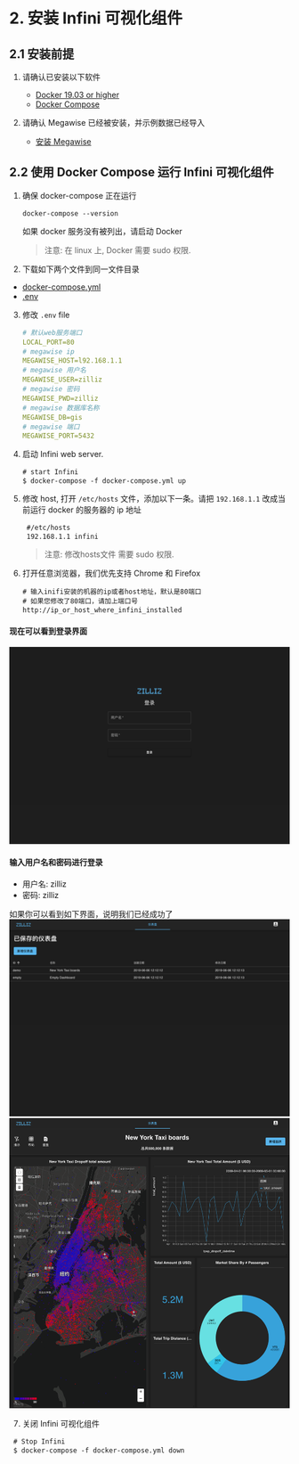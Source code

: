 
# 2. 安装 Infini 可视化组件

## 2.1 安装前提

1. 请确认已安装以下软件

    - [Docker 19.03 or higher](https://docs.docker.com/engine/installation/linux/docker-ce/ubuntu/)
    - [Docker Compose](https://docs.docker.com/compose/install/)

2. 请确认 Megawise 已经被安装，并示例数据已经导入
    - [安装 Megawise](install_infini_sql.md)

## 2.2 使用 Docker Compose 运行 Infini 可视化组件

1. 确保 docker-compose 正在运行 

   ```
   docker-compose --version
   ```

   如果 docker 服务没有被列出，请启动 Docker 

   > 注意: 在 linux 上, Docker 需要 sudo 权限.

2. 下载如下两个文件到同一文件目录
  - [docker-compose.yml](https://github.com/Infini-Analytics/infini/blob/master/config/webserver/docker-compose.yml)
  - [.env](https://github.com/Infini-Analytics/infini/blob/master/config/webserver/.env)
  
3. 修改 `.env` file 
    ```yml
    # 默认web服务端口
    LOCAL_PORT=80
    # megawise ip
    MEGAWISE_HOST=l92.168.1.1
    # megawise 用户名
    MEGAWISE_USER=zilliz
    # megawise 密码
    MEGAWISE_PWD=zilliz
    # megawise 数据库名称
    MEGAWISE_DB=gis
    # megawise 端口
    MEGAWISE_PORT=5432
    ```

4. 启动 Infini web server.

   ```shell
   # start Infini
   $ docker-compose -f docker-compose.yml up
   ```

5. 修改 host, 打开 `/etc/hosts` 文件，添加以下一条。请把 `192.168.1.1` 改成当前运行 docker 的服务器的 ip 地址
   ```shell
    #/etc/hosts
    192.168.1.1 infini
   ```
   > 注意: 修改hosts文件 需要 sudo 权限.

6. 打开任意浏览器，我们优先支持 Chrome 和 Firefox

   ```shell
   # 输入inifi安装的机器的ip或者host地址，默认是80端口
   # 如果您修改了80端口，请加上端口号
   http://ip_or_host_where_infini_installed
   ```

  #### 现在可以看到登录界面
  ![login](./assets/login.png)

  #### 输入用户名和密码进行登录
  - 用户名: zilliz
  - 密码: zilliz

  如果你可以看到如下界面，说明我们已经成功了
  ![dashboard-list](./assets/dashboard-list.png)
  ![New York Taxi data](./assets/nyc-demo.png)

7. 关闭 Infini 可视化组件
  ```shell
   # Stop Infini
   $ docker-compose -f docker-compose.yml down
  ```
